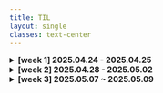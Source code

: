 ```yaml
---
title: TIL
layout: single
classes: text-center
---
```


<details>
<summary><strong>[week 1] 2025.04.24 - 2025.04.25</strong></summary>

<a href="/2025/04/24/til-w1-basic.html">2025.04.24(목)</a><br>
<a href="/2025/04/25/til-w1-modules.html">2025.04.25(금)</a><br>


</details>

<details>
<summary><strong>[week 2] 2025.04.28 - 2025.05.02</strong></summary>

<a href="/2025/04/28/til-w2-oop.html">2025.04.28(월)</a><br>


</details>

<details>
<summary><strong>[week 3] 2025.05.07 ~ 2025.05.09</strong></summary>

<a href="/2025/05/07-til-w1-basic.html">2025.05.07(수)</a><br>

</details>
